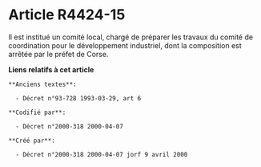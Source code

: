 # Article R4424-15

Il est institué un comité local, chargé de préparer les travaux du comité de coordination pour le développement industriel,
dont la composition est arrêtée par le préfet de Corse.

**Liens relatifs à cet article**

	**Anciens textes**:

	  - Décret n°93-728 1993-03-29, art 6

	**Codifié par**:

	  - Décret n°2000-318 2000-04-07

	**Créé par**:

	  - Décret n°2000-318 2000-04-07 jorf 9 avril 2000
